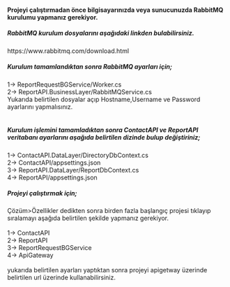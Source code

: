 <h4>Projeyi çalıştırmadan önce bilgisayarınızda veya sunucunuzda RabbitMQ kurulumu yapmanız gerekiyor.  </h2>

<h5>RabbitMQ kurulum dosyalarını aşağıdaki linkden bulabilirsiniz.</h5>
https://www.rabbitmq.com/download.html
</br>
<h5>Kurulum tamamlandıktan sonra RabbitMQ ayarları için;</br></h5>
1-> ReportRequestBGService/Worker.cs </br>
2-> ReportAPI.BusinessLayer/RabbitMQService.cs</br>
Yukarıda belirtilen dosyalar açıp Hostname,Username ve Password ayarlarını yapmalısınız.</br>
</br>
<h5>Kurulum işlemini tamamladıktan sonra ContactAPI ve ReportAPI veritabanı ayarlarını aşağıda belirtilen dizinde bulup değiştiriniz;</br></h5>
1-> ContactAPI.DataLayer/DirectoryDbContext.cs</br>
2-> ContactAPI/appsettings.json</br>
3-> ReportAPI.DataLayer/ReportDbContext.cs</br>
4-> ReportAPI/appsettings.json</br>
<h5>Projeyi çalıştırmak için;</h5> Çözüm>Özellikler dedikten sonra birden fazla başlangıç projesi tıklayıp sıralamayı aşağıda belirtilen şekilde yapmanız gerekiyor.</br>
</br>
1-> ContactAPI</br>
2-> ReportAPI</br>
3-> ReportRequestBGService</br>
4-> ApiGateway</br>
</br>
yukarıda belirtilen ayarları yaptıktan sonra projeyi apigetway üzerinde <a href="https://localhost:7055"></a> belirtilen url üzerinde kullanabilirsiniz.
